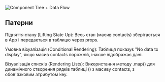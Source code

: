 ![Component Tree + Data Flow](assets/diagram.png/)

## Патерни

Підняття стану (Lifting State Up):
Весь стан (масив contacts) зберігається в App і передається в таблицю через props.

Умовна візуалізація (Conditional Rendering):
Таблиця показує "No data to display", якщо масив contacts порожній, інакше відображає дані.

Візуалізація списків (Rendering Lists):
Використання методу .map() для динамічного створення рядків таблиці (<tr>) з масиву contacts, з обов'язковим атрибутом key.